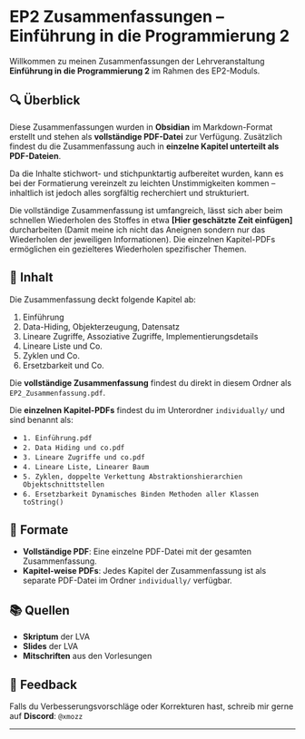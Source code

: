 # EP2 Zusammenfassungen – Einführung in die Programmierung 2

Willkommen zu meinen Zusammenfassungen der Lehrveranstaltung **Einführung in die Programmierung 2** im Rahmen des EP2-Moduls.

## 🔍 Überblick

Diese Zusammenfassungen wurden in **Obsidian** im Markdown-Format erstellt und stehen als **vollständige PDF-Datei** zur Verfügung. Zusätzlich findest du die Zusammenfassung auch in **einzelne Kapitel unterteilt als PDF-Dateien**.

Da die Inhalte stichwort- und stichpunktartig aufbereitet wurden, kann es bei der Formatierung vereinzelt zu leichten Unstimmigkeiten kommen – inhaltlich ist jedoch alles sorgfältig recherchiert und strukturiert.

Die vollständige Zusammenfassung ist umfangreich, lässt sich aber beim schnellen Wiederholen des Stoffes in etwa **[Hier geschätzte Zeit einfügen]** durcharbeiten (Damit meine ich nicht das Aneignen sondern nur das Wiederholen der jeweiligen Informationen). Die einzelnen Kapitel-PDFs ermöglichen ein gezielteres Wiederholen spezifischer Themen.

## 📁 Inhalt

Die Zusammenfassung deckt folgende Kapitel ab:

1.  Einführung
2.  Data-Hiding, Objekterzeugung, Datensatz
3.  Lineare Zugriffe, Assoziative Zugriffe, Implementierungsdetails
4.  Lineare Liste und Co.
5.  Zyklen und Co.
6.  Ersetzbarkeit und Co.

Die **vollständige Zusammenfassung** findest du direkt in diesem Ordner als `EP2_Zusammenfassung.pdf`.

Die **einzelnen Kapitel-PDFs** findest du im Unterordner `individually/` und sind benannt als:

-   `1. Einführung.pdf`
-   `2. Data Hiding und co.pdf`
-   `3. Lineare Zugriffe und co.pdf`
-   `4. Lineare Liste, Linearer Baum`
-   `5. Zyklen, doppelte Verkettung Abstraktionshierarchien Objektschnittstellen`
-   `6. Ersetzbarkeit Dynamisches Binden Methoden aller Klassen toString()`

## 📄 Formate

-   **Vollständige PDF**: Eine einzelne PDF-Datei mit der gesamten Zusammenfassung.
-   **Kapitel-weise PDFs**: Jedes Kapitel der Zusammenfassung ist als separate PDF-Datei im Ordner `individually/` verfügbar.

## 📚 Quellen

-   **Skriptum** der LVA
-   **Slides** der LVA
-   **Mitschriften** aus den Vorlesungen

## 🙋 Feedback

Falls du Verbesserungsvorschläge oder Korrekturen hast, schreib mir gerne auf **Discord**: `@xmozz`

---